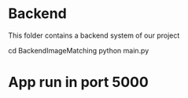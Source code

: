 # Backend
This folder contains a backend system of our project

cd BackendImageMatching
python main.py

# App run in port 5000
